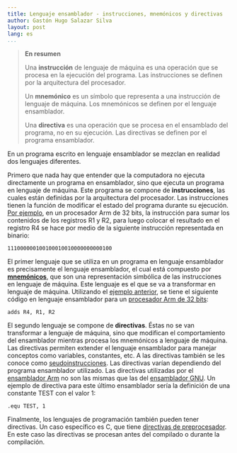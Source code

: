 ```yaml
---
title: Lenguaje ensamblador - instrucciones, mnemónicos y directivas
author: Gastón Hugo Salazar Silva
layout: post
lang: es
...
```


> **En resumen**
> 
> Una **instrucción** de lenguaje de máquina es una operación que se procesa en
> la ejecución del programa. Las instrucciones se definen por la arquitectura
> del procesador.
>
> Un **mnemónico** es un símbolo que representa a una instrucción de lenguaje de
> máquina. Los mnemónicos se definen por el lenguaje ensamblador.
>
> Una **directiva** es una operación que se procesa en el ensamblado del
> programa, no en su ejecución. Las directivas se definen por el programa
> ensamblador.

En un programa escrito en lenguaje ensamblador se mezclan en realidad dos
lenguajes diferentes.

Primero que nada hay que entender que la computadora no ejecuta directamente un
programa en ensamblador, sino que ejecuta un programa en lenguaje de máquina.
Este programa se compone de **instrucciones**, las cuales están definidas por la
arquitectura del procesador. Las instrucciones tienen la función de modificar el
estado del programa durante su ejecución. [Por
ejemplo](https://www.realdigital.org/doc/2f85bd55ef59ddbfcf64206f4421d5de), en
un procesador Arm de 32 bits, la instrucción para sumar los contenidos de los
registros R1 y R2, para luego colocar el resultado en el registro R4 se hace por
medio de la siguiente instrucción representada en binario:

~~~
111000000100100010010000000000100
~~~

El primer lenguaje que se utiliza en un programa en lenguaje ensamblador es
precisamente el lenguaje ensamblador, el cual está compuesto por
[**mnemónicos**](https://es.wikipedia.org/wiki/Mnem%C3%B3nico#:~:text=En%20inform%C3%A1tica%2C%20un%20mnem%C3%B3nico%20o,el%20concepto%20de%20lenguaje%20ensamblador.),
que son una representación simbólica de las instrucciones en lenguaje de
máquina. Este lenguaje es el que se va a transformar en lenguaje de máquina.
Utilizando el [ejemplo
anterior](https://www.realdigital.org/doc/2f85bd55ef59ddbfcf64206f4421d5de), se
tiene el siguiente código en lenguaje ensamblador para un [procesador Arm de 32
bits](https://developer.arm.com/documentation/dui0802/b/A32-and-T32-Instructions):

~~~
adds R4, R1, R2
~~~

El segundo lenguaje se compone de **directivas**. Éstas no se van transformar a
lenguaje de máquina, sino que modifican el comportamiento del ensamblador
mientras procesa los mnemónicos a lenguaje de máquina. Las directivas permiten
extender el lenguaje ensamblador para manejar conceptos como variables,
constantes, etc. A las directivas también se les conoce como
[seudoinstrucciones](https://www.encyclopedia.com/computing/dictionaries-thesauruses-pictures-and-press-releases/pseudoinstruction).
Las directivas varían dependiendo del programa ensamblador utilizado. Las
directivas utilizadas por el [ensamblador
Arm](https://developer.arm.com/documentation/dui0802/b/Directives-Reference/Alphabetical-list-of-directives)
no son las mismas que las del [ensamblador
GNU](https://www.ic.unicamp.br/~celio/mc404-2014/docs/gnu-arm-directives.pdf).
Un ejemplo de directiva para este último ensamblador sería la definición de una
constante TEST con el valor 1:

~~~
.equ TEST, 1
~~~

Finalmente, los lenguajes de programación también pueden tener directivas. Un
caso específico es C, que tiene [directivas de
preprocesador](https://docs.microsoft.com/es-es/cpp/preprocessor/preprocessor-directives?view=msvc-160#:~:text=Las%20directivas%20de%20preprocesador%2C%20como,en%20diferentes%20entornos%20de%20ejecuci%C3%B3n.&text=Las%20directivas%20del%20archivo%20de,preprocesador%20que%20realice%20acciones%20espec%C3%ADficas.).
En este caso las directivas se procesan antes del compilado o durante la
compilación.
